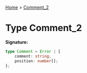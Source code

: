 [Home](../index.md) &gt; [Comment\_2](./comment_2.md)

# Type Comment\_2


<b>Signature:</b>

```typescript
type Comment = Error | {
    comment: string;
    position: number[];
};
```
